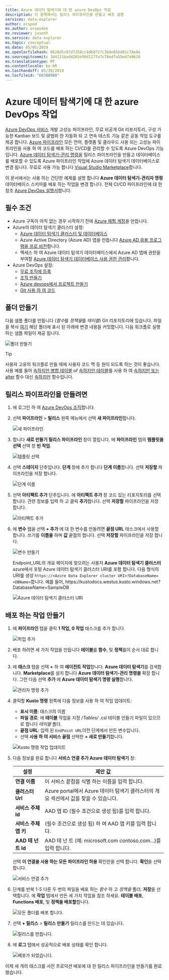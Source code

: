 ```yaml
---
title: Azure 데이터 탐색기에 대 한 azure DevOps 작업
description: 이 항목에서는 릴리스 파이프라인을 만들고 배포 설명
services: data-explorer
author: orspod
ms.author: orspodek
ms.reviewer: jasonh
ms.service: data-explorer
ms.topic: conceptual
ms.date: 05/05/2019
ms.openlocfilehash: 0628d5c07d7258cc4d68727c364e65bd81c78e8e
ms.sourcegitcommit: 3d4121badd265e99d1177a7c78edfa55ed7a9626
ms.translationtype: MT
ms.contentlocale: ko-KR
ms.lasthandoff: 05/30/2019
ms.locfileid: "66388988"
---
```

# <a name="azure-devops-task-for-azure-data-explorer"></a>Azure 데이터 탐색기에 대 한 azure DevOps 작업

[Azure DevOps 서비스](https://azure.microsoft.com/services/devops/) 개발 고성능 파이프라인, 무료 비공개 Git 리포지토리, 구성 가능한 Kanban 보드 및 광범위 한 자동화 되 고 연속 테스트 기능 같은 공동 작업 도구를 제공 합니다. [Azure 파이프라인](https://azure.microsoft.com/services/devops/pipelines/) 모든 언어, 플랫폼 및 클라우드 사용 되는 고성능 파이프라인을 사용 하 여 코드를 배포 하는 CI/CD를 관리할 수 있도록 Azure DevOps 기능입니다.
[Azure 데이터 탐색기-관리 명령을](https://marketplace.visualstudio.com/items?itemName=Azure-Kusto.PublishToADX) 릴리스 파이프라인을 만들고 데이터베이스를 배포할 수 있도록 Azure 파이프라인 작업에 Azure 데이터 탐색기 데이터베이스로 변경 됩니다. 무료로 사용 가능 합니다 [Visual Studio Marketplace](https://marketplace.visualstudio.com/)합니다.

이 문서에서는 사용 하는 간단한 예제를 설명 합니다 **Azure 데이터 탐색기-관리자 명령** 데이터베이스 스키마를 배포 하는 작업을 변경 합니다. 전체 CI/CD 파이프라인에 대 한 참조 [Azure DevOps 설명서](/azure/devops/user-guide/what-is-azure-devops?view=azure-devops#vsts)합니다.

## <a name="prerequisites"></a>필수 조건

* Azure 구독이 아직 없는 경우 시작하기 전에 [Azure 체험 계정](https://azure.microsoft.com/free/)을 만듭니다.
* Azure의 데이터 탐색기 클러스터 설정:
    * [Azure 데이터 탐색기 클러스터 및 데이터베이스](/azure/data-explorer/create-cluster-database-portal)
    * Azure Active Directory (Azure AD) 앱을 만듭니다 [Azure AD 응용 프로그램을 프로 비전](/azure/kusto/management/access-control/how-to-provision-aad-app)합니다.
    * 액세스 하 여 Azure 데이터 탐색기 데이터베이스에서 Azure AD 앱에 권한을 부여할 [Azure 데이터 탐색기 데이터베이스 사용 권한 관리](/azure/data-explorer/manage-database-permissions)합니다.
* Azure DevOps 설정:
    * [무료 조직에 등록](/azure/devops/user-guide/sign-up-invite-teammates?view=azure-devops)
    * [조직 만들기](/azure/devops/organizations/accounts/create-organization?view=azure-devops)
    * [Azure devops에서 프로젝트 만들기](/azure/devops/organizations/projects/create-project?view=azure-devops)
    * [Git 사용 하 여 코드](/azure/devops/user-guide/code-with-git?view=azure-devops)

## <a name="create-folders"></a>폴더 만들기

다음 샘플 폴더를 만듭니다 (*함수*를 *정책을*를 *테이블*) Git 리포지토리에 있습니다. 파일을 복사 [여기](https://github.com/Azure/azure-kusto-docs-samples/tree/master/DevOps_release_pipeline) 해당 폴더에 표시 된 아래에 변경 내용을 커밋합니다. 다음 워크플로 실행 하는 샘플 파일이 제공 됩니다.

![폴더 만들기](media/devops/create-folders.png)

> [!TIP]
> 사용자 고유의 워크플로 만들 때에 사용자 코드 멱 등 원이 되도록 하는 것이 좋습니다. 사용 예를 들어 [속하지만 병합 테이블](/azure/kusto/management/tables#create-merge-tables) of [속하지만 테이블](/azure/kusto/management/tables#create-table)를 사용 하 여 [속하지만 또는 alter](/azure/kusto/management/functions#create-or-alter-function) 함수 대신 [속하지만](/azure/kusto/management/functions#create-function) 함수입니다.

## <a name="create-a-release-pipeline"></a>릴리스 파이프라인을 만들려면

1. 에 로그인 하 여 [Azure DevOps 조직](https://dev.azure.com/)합니다.
1. 선택 **파이프라인** > **릴리스** 왼쪽 메뉴에서 선택 **새 파이프라인**합니다.

    ![새 파이프라인](media/devops/new-pipeline.png)

1. 합니다 **새로 만들기 릴리스 파이프라인** 창이 열립니다. 에 **파이프라인** 탭의 **템플릿을 선택** 선택 창 **빈 작업**.

     ![템플릿 선택](media/devops/select-template.png)

1. 선택 **스테이지** 단추입니다. **단계** 창에 추가 합니다 **단계 이름**합니다. 선택 **저장할** 파이프라인을 저장 합니다.

    ![단계 이름](media/devops/stage-name.png)

1. 선택 **아티팩트 추가** 단추입니다. 에 **아티팩트 추가** 창 코드 있는 리포지토리를 선택 합니다. 관련 정보를 입력 하 고 클릭 **추가**합니다. 선택 **저장할** 파이프라인을 저장 합니다.

    ![아티팩트 추가](media/devops/add-artifact.png)

1. 에 **변수** 탭을 선택 **+ 추가** 에 대 한 변수를 만들려면 **끝점 URL** 태스크에서 사용할 합니다. 쓰기를 **이름을** 하며 **값** 끝점의 합니다. 선택 **저장할** 파이프라인을 저장 합니다. 

    ![변수 만들기](media/devops/create-variable.png)

    Endpoint_URL의 개요 페이지에 찾으려는 사용자 **Azure 데이터 탐색기 클러스터** azure에서 포털 Azure 데이터 탐색기 클러스터 URI를 포함 합니다. 다음 형식의 URI를 생성 `https://<Azure Data Explorer cluster URI>?DatabaseName=<DBName>`합니다.  예를 들어, https:\//kustodocs.westus.kusto.windows.net?DatabaseName=SampleDB

    ![Azure 데이터 탐색기 클러스터 URI](media/devops/adx-cluster-uri.png)

## <a name="create-tasks-to-deploy"></a>배포 하는 작업 만들기

1. 에 **파이프라인** 탭을 클릭 **1 작업, 0 작업** 태스크를 추가 합니다. 

    ![작업 추가](media/devops/add-task.png)

1. 배포 하려면 세 가지 작업을 만듭니다 **테이블**를 **함수**, 및 **정책**를이 순서 대로 합니다. 

1. 에 **태스크** 탭을 선택 **+** 하 여 **에이전트 작업**합니다. **Azure 데이터 탐색기**를 검색합니다. **Marketplace**를 설치 합니다 **Azure 데이터 탐색기-관리 명령을** 확장 합니다. 그런 다음 선택 **추가** 에 **Azure 데이터 탐색기 명령 실행**합니다.

     ![관리자 명령 추가](media/devops/add-admin-commands.png)

1. 클릭할 **Kusto 명령** 왼쪽에 다음 정보를 사용 하 여 작업 업데이트:
    * **표시 이름**: 태스크의 이름
    * **파일 경로**: 에 **테이블** 작업을 지정 */Tables/* .csl 테이블 만들기 파일이 있으므로 합니다 *테이블* 폴더.
    * **끝점 URL**: 입력 된 `EndPoint URL`이전 단계에서 만든 변수입니다.
    * 선택 **사용 하 여 서비스 끝점** 선택한 **+ 새로 만들기**합니다.

    ![Kusto 명령 작업 업데이트](media/devops/kusto-command-task.png)

1. 다음 정보를 완료 합니다 **서비스 연결 추가 Azure 데이터 탐색기** 창:

    |설정  |제안 값  |
    |---------|---------|
    |**연결 이름**     |    이 서비스 끝점을 식별 하는 이름을 입력 합니다.     |
    |**클러스터 Url**    |    Azure portal에서 Azure 데이터 탐색기 클러스터의 개요 섹션에서 값을 찾을 수 있습니다. | 
    |**서비스 주체 Id**    |    AAD 앱 ID (필수 조건으로 생성 됨)를 입력 합니다.     |
    |**서비스 주체 앱 키**     |    (필수 조건으로 생성 됨) 하 여 AAD 앱 키를 입력 합니다.    |
    |**AAD 테 넌 트 Id**    |      AAD 테 넌 트 (예: microsoft.com contoso.com...)를 입력 합니다.    |

    선택 **이 연결을 사용 하는 모든 파이프라인 허용** 확인란을 선택 합니다. **확인**을 선택합니다.

    ![서비스 연결 추가](media/devops/add-service-connection.png)

1. 단계를 반복 1-5 다른 두 번의 파일을 배포 하는 *함수* 하 고 *정책을* 폴더. **저장**을 선택합니다. 에 **작업** 탭에서 만든 세 가지 작업을 참조 하세요. **테이블 배포**, **Functions 배포**, 및 **정책을 배포할**합니다.

    ![모든 폴더를 배포 합니다.](media/devops/deploy-all-folders.png)

1. 선택 **+ 릴리스** > **릴리스 만들기** 릴리스를 만드는 데 있습니다.

    ![릴리스를 만듭니다.](media/devops/create-release.png)

1. 에 **로그** 탭에서 성공적으로 배포 상태를 확인 합니다.

    ![배포가 되었습니다.](media/devops/deployment-successful.png)

이제 세 개의 태스크를 사전 프로덕션 배포에 대 한 릴리스 파이프라인을 만들기를 완료 했습니다.